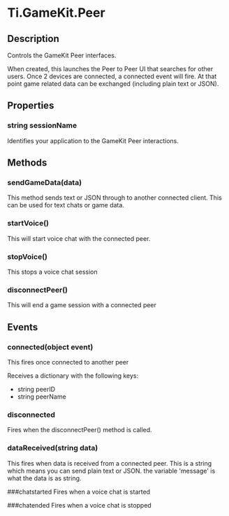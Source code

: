 # Ti.GameKit.Peer

## Description
Controls the GameKit Peer interfaces.

When created, this launches the Peer to Peer UI that searches for other users. Once 2 devices are connected, a connected
event will fire. At that point game related data can be exchanged (including plain text or JSON).

## Properties

### string sessionName
Identifies your application to the GameKit Peer interactions.

## Methods

### sendGameData(data)
This method sends text or JSON through to another connected client. This can be used for text chats or game data.

### startVoice()
This will start voice chat with the connected peer.

### stopVoice()
This stops a voice chat session

### disconnectPeer()
This will end a game session with a connected peer

## Events

### connected(object event)

This fires once connected to another peer

Receives a dictionary with the following keys:

* string peerID
* string peerName

### disconnected
Fires when the disconnectPeer() method is called.

### dataReceived(string data)
This fires when data is received from a connected peer. This is a string which means you can send plain text or JSON.
the variable 'message' is what the data is as string.

###chatstarted
Fires when a voice chat is started

###chatended
Fires when a voice chat is stopped
